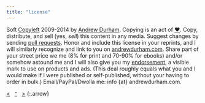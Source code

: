 ```yaml
---
title: "license"
---
```


Soft [Copyleft](http://sam.zoy.org/wtfpl/) 2009-2014 by [Andrew Durham](/). Copying is an act of [♥](http://copyheart.org). Copy, distribute, and sell (yes, _sell_) this content in any media. Suggest changes by sending [pull requests](https://github.com/yodrew/drh). Honor and include this license in your reprints, and I will similarly recognize and link to you on [andrewdurham.com](/). Share part of your street price we me (8% for print and 70-90% for ebooks) and/or somehow astound me and I will also give you my [endorsement](http://questioncopyright.org/creator_endorsed), a visible mark to use on products and ads. (This deal roughly equals what you and I would make if I were published or self-published, without your having to order in bulk.) Email/PayPal/Dwolla me: info {at} andrewdurham.com.

[&lt;](../acknowledgments/)&nbsp;&nbsp;&nbsp;[`^`](../)&nbsp;&nbsp;&nbsp;[&gt;](../disclaimer/)
{:.arrow}
